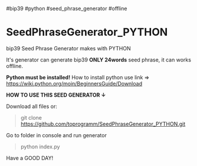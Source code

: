 #bip39 #python #seed_phrase_generator #offline

# SeedPhraseGenerator_PYTHON

bip39 Seed Phrase Generator makes with PYTHON

It's generator can generate bip39 **ONLY 24words** seed phrase, it can works offline.

**Python must be installed!**
How to install python use link => https://wiki.python.org/moin/BeginnersGuide/Download

**HOW TO USE THIS SEED GENERATOR ↓**

Download all files or:

> git clone https://github.com/toprogramm/SeedPhraseGenerator_PYTHON.git

Go to folder in console and run generator

> python index.py

Have a GOOD DAY!
